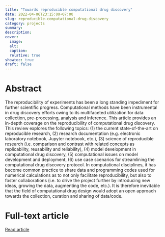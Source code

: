 ```yaml
---
title: "Towards reproducible computational drug discovery"
date: 2022-04-06T23:15:00+07:00
slug: reproducible-computational-drug-discovery
category: projects
summary:
description:
cover:
  image:
  alt:
  caption:
  relative: true
showtoc: true
draft: false
---
```


# Abstract

The reproducibility of experiments has been a long standing impediment for further scientific progress. Computational methods have been instrumental in drug discovery efforts owing to its multifaceted utilization for data collection, pre-processing, analysis and inference. This article provides an in-depth coverage on the reproducibility of computational drug discovery. This review explores the following topics: (1) the current state-of-the-art on reproducible research, (2) research documentation (e.g. electronic laboratory notebook, Jupyter notebook, etc.), (3) science of reproducible research (i.e. comparison and contrast with related concepts as replicability, reusability and reliability), (4) model development in computational drug discovery, (5) computational issues on model development and deployment, (6) use case scenarios for streamlining the computational drug discovery protocol. In computational disciplines, it has become common practice to share data and programming codes used for numerical calculations as to not only facilitate reproducibility, but also to foster collaborations (i.e. to drive the project further by introducing new ideas, growing the data, augmenting the code, etc.). It is therefore inevitable that the field of computational drug design would adopt an open approach towards the collection, curation and sharing of data/code.

# Full-text article
[Read article](https://jcheminf.biomedcentral.com/articles/10.1186/s13321-020-0408-x)
